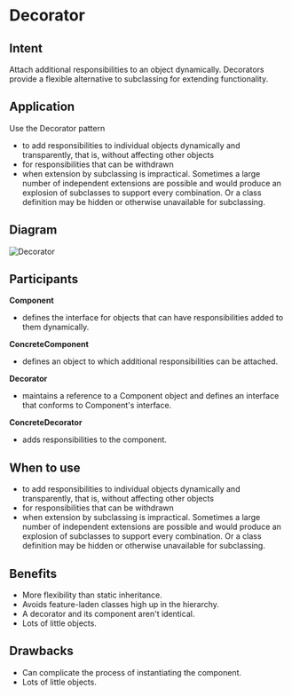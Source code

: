 # Decorator

## Intent

Attach additional responsibilities to an object dynamically. Decorators provide a flexible alternative to subclassing for extending functionality.

## Application

Use the Decorator pattern

* to add responsibilities to individual objects dynamically and transparently, that is, without affecting other objects
* for responsibilities that can be withdrawn
* when extension by subclassing is impractical. Sometimes a large number of independent extensions are possible and would produce an explosion of subclasses to support every combination. Or a class definition may be hidden or otherwise unavailable for subclassing.

## Diagram

![Decorator](https://upload.wikimedia.org/wikipedia/commons/8/83/W3sDesign_Decorator_Design_Pattern_UML.jpg)

## Participants

**Component**

* defines the interface for objects that can have responsibilities added to them dynamically.

**ConcreteComponent**

* defines an object to which additional responsibilities can be attached.

**Decorator**

* maintains a reference to a Component object and defines an interface that conforms to Component's interface.

**ConcreteDecorator**

* adds responsibilities to the component.

## When to use

* to add responsibilities to individual objects dynamically and transparently, that is, without affecting other objects
* for responsibilities that can be withdrawn
* when extension by subclassing is impractical. Sometimes a large number of independent extensions are possible and would produce an explosion of subclasses to support every combination. Or a class definition may be hidden or otherwise unavailable for subclassing.

## Benefits

* More flexibility than static inheritance.
* Avoids feature-laden classes high up in the hierarchy.
* A decorator and its component aren't identical.
* Lots of little objects.

## Drawbacks

* Can complicate the process of instantiating the component.
* Lots of little objects.
